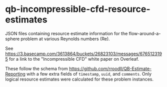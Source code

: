 # qb-incompressible-cfd-resource-estimates

JSON files containing resource estimate information for the flow-around-a-sphere problem at various Reynolds numbers (Re).

See https://3.basecamp.com/3613864/buckets/26823103/messages/6765123195 for a link to the "Incompressible CFD" white paper on Overleaf.

These follow the schema from https://github.com/rroodll/QB-Estimate-Reporting with a few extra fields of `timestamp`, `uuid`, and `comments`.  Only logical resource estimates were calculated for these problem instances.








